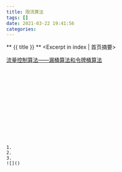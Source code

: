```yaml
---
title: 限流算法
tags: []
date: 2021-03-22 19:41:56
categories:
---
```

** {{ title }} ** <Excerpt in index | 首页摘要>


<!-- more -->


[流量控制算法——漏桶算法和令牌桶算法](https://www.jianshu.com/p/36bca4ed6d17)




#### 

```java

```

```java

```
![]()

#### 
```java

```

```java

```
![]()

#### 


```java

```

```java

```
![]()
```




1. 
2. 
3. 
![]()